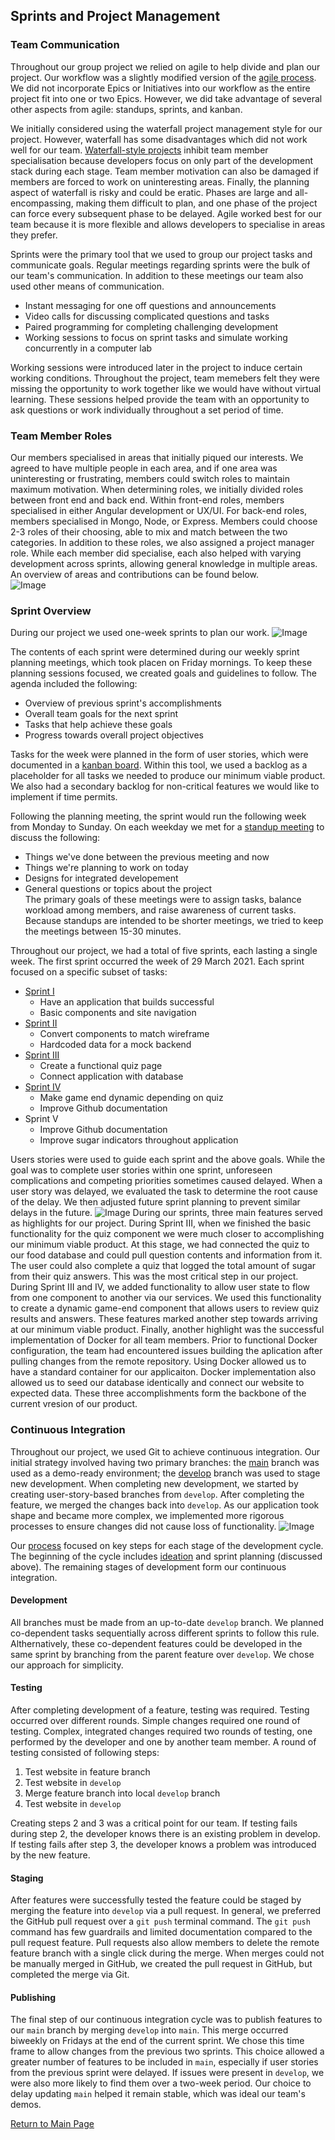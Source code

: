## Sprints and Project Management

### Team Communication
Throughout our group project we relied on agile to help divide and plan our project. Our workflow was a slightly modified version of the [agile process](https://www.atlassian.com/agile/project-management/workflow). We did not incorporate Epics or Initiatives into our workflow as the entire project fit into one or two Epics. However, we did take advantage of several other aspects from agile: standups, sprints, and kanban.   

We initially considered using the waterfall project management style for our project. However, waterfall has some disadvantages which did not work well for our team. [Waterfall-style projects](https://www.atlassian.com/agile/project-management/program) inhibit team member specialisation because developers focus on only part of the development stack during each stage. Team member motivation can also be damaged if members are forced to work on uninteresting areas. Finally, the planning aspect of waterfall is risky and could be eratic. Phases are large and all-encompassing, making them difficult to plan, and one phase of the project can force every subsequent phase to be delayed. Agile worked best for our team because it is more flexible and allows developers to specialise in areas they prefer.  
	
Sprints were the primary tool that we used to group our project tasks and communicate goals. Regular meetings regarding sprints were the bulk of our team's communication. In addition to these meetings our team also used other means of communication. 
  - Instant messaging for one off questions and announcements
  - Video calls for discussing complicated questions and tasks
  - Paired programming for completing challenging development
  - Working sessions to focus on sprint tasks and simulate working concurrently in a computer lab

Working sessions were introduced later in the project to induce certain working conditions. Throughout the project, team memebers felt they were missing the opportunity to work together like we would have without virtual learning. These sessions helped provide the team with an opportunity to ask questions or work individually throughout a set period of time.

### Team Member Roles
Our members specialised in areas that initially piqued our interests. We agreed to have multiple people in each area, and if one area was uninteresting or frustrating, members could switch roles to maintain maximum motivation. When determining roles, we initially divided roles between front end and back end. Within front-end roles, members specialised in either Angular development or UX/UI. For back-end roles, members specialised in Mongo, Node, or Express. Members could choose 2-3 roles of their choosing, able to mix and match between the two categories. In addition to these roles, we also assigned a project manager role. While each member did specialise, each also helped with varying development across sprints, allowing general knowledge in multiple areas. An overview of areas and contributions can be found below.  
![Image](TeamRoles.png)  

### Sprint Overview

During our project we used one-week sprints to plan our work. 
![Image](sprintSchedule.png)

The contents of each sprint were determined during our weekly sprint planning meetings, which took placen on Friday mornings. To keep these planning sessions focused, we created goals and guidelines to follow. The agenda included the following:
  - Overview of previous sprint's accomplishments
  - Overall team goals for the next sprint
  - Tasks that help achieve these goals
  - Progress towards overall project objectives 

Tasks for the week were planned in the form of user stories, which were documented in a [kanban board](https://trello.com/b/ZzT0p21S/site-development). Within this tool, we used a backlog as a placeholder for all tasks we needed to produce our minimum viable product. We also had a secondary backlog for non-critical features we would like to implement if time permits. 

Following the planning meeting, the sprint would run the following week from Monday to Sunday. On each weekday we met for a [standup meeting](https://www.youtube.com/watch?v=er9gntPjTJU) to discuss the following:
  - Things we've done between the previous meeting and now
  - Things we're planning to work on today
  - Designs for integrated developement
  - General questions or topics about the project   
The primary goals of these meetings were to assign tasks, balance workload among members, and raise awareness of current tasks. Because standups are intended to be shorter meetings, we tried to keep the meetings between 15-30 minutes. 

Throughout our project, we had a total of five sprints, each lasting a single week. The first sprint occurred the week of 29 March 2021. Each sprint focused on a specific subset of tasks: 
  - [Sprint I](SugarRushSprint1.pdf)
      - Have an application that builds successful
      - Basic components and site navigation
  - [Sprint II](SugarRushSprint2.pdf)
      - Convert components to match wireframe
      - Hardcoded data for a mock backend
  - [Sprint III](SugarRushSprint3.pdf)
      - Create a functional quiz page
      - Connect application with database
  - [Sprint IV](SugarRushSprint4.pdf)
      - Make game end dynamic depending on quiz
      - Improve Github documentation
  - Sprint V
      - Improve Github documentation
      - Improve sugar indicators throughout application

Users stories were used to guide each sprint and the above goals. While the goal was to complete user stories within one sprint, unforeseen complications and competing priorities sometimes caused delayed. When a user story was delayed, we evaluated the task to determine the root cause of the delay. We then adjusted future sprint planning to prevent similar delays in the future.
![Image](SprintDiagram.png)
During our sprints, three main features served as highlights for our project. During Sprint III, when we finished the basic functionality for the quiz component we were much closer to accomplishing our minimum viable product. At this stage, we had connected the quiz to our food database and could pull question contents and information from it. The user could also complete a quiz that logged the total amount of sugar from their quiz answers. This was the most critical step in our project. During Sprint III and IV, we added functionality to allow user state to flow from one component to another via our services. We used this functionality to create a dynamic game-end component that allows users to review quiz results and answers. These features marked another step towards arriving at our minimum viable product. Finally, another highlight was the successful implementation of Docker for all team members. Prior to functional Docker configuration, the team had encountered issues building the aplication after pulling changes from the remote repository. Using Docker allowed us to have a standard container for our applicaiton. Docker implementation also allowed us to seed our database identically and connect our website to expected data. These three accomplishments form the backbone of the current vresion of our product.    

### Continuous Integration
Throughout our project, we used Git to achieve continuous integration. Our initial strategy involved having two primary branches: the [main](../../../tree/main) branch was used as a demo-ready environment; the [develop](../../../tree/develop) branch was used to stage new development. When completing new development, we started by creating user-story-based branches from `develop`. After completing the feature, we merged the changes back into `develop`. As our application took shape and became more complex, we implemented more rigorous processes to ensure changes did not cause loss of functionality.
![Image](DevProcess.png)

Our [process](SugarRushDevCycle.pdf) focused on key steps for each stage of the development cycle. The beginning of the cycle includes [ideation](../UXDesign) and sprint planning (discussed above). The remaining stages of development form our continuous integration.

#### Development
All branches must be made from an up-to-date `develop` branch. We planned co-dependent tasks sequentially across different sprints to follow this rule. Althernatively, these co-dependent features could be developed in the same sprint by branching from the parent feature over `develop`. We chose our approach for simplicity. 

#### Testing 
After completing development of a feature, testing was required. Testing occurred over different rounds. Simple changes required one round of testing. Complex, integrated changes required two rounds of testing, one performed by the developer and one by another team member. A round of testing consisted of following steps:
  1. Test website in feature branch
  2. Test website in `develop`
  3. Merge feature branch into local `develop` branch
  4. Test website in `develop`

Creating steps 2 and 3 was a critical point for our team. If testing fails during step 2, the developer knows there is an existing problem in develop. If testing fails after step 3, the developer knows a problem was introduced by the new feature.

#### Staging
After features were successfully tested the feature could be staged by merging the feature into `develop` via a pull request. In general, we preferred the GitHub pull request over a `git push` terminal command. The `git push` command has few guardrails and limited documentation compared to the pull request feature. Pull requests also allow members to delete the remote feature branch with a single click during the merge. When merges could not be manually merged in GitHub, we created the pull request in GitHub, but completed the merge via Git. 

#### Publishing
The final step of our continuous integration cycle was to publish features to our `main` branch by merging `develop` into `main`. This merge occurred biweekly on Fridays at the end of the current sprint. We chose this time frame to allow changes from the previous two sprints. This choice allowed a greater number of features to be included in `main`, especially if user stories from the previous sprint were delayed. If issues were present in `develop`, we were also more likely to find them over a two-week period. Our choice to delay updating `main` helped it remain stable, which was ideal our team's demos.   

[Return to Main Page](../../../)

